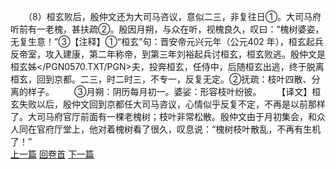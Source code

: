 　　（8）桓玄败后，殷仲文还为大司马咨议，意似二三，非复往日①。大司马府听前有一老槐，甚扶疏②。殷因月朔，与众在听，视槐良久，叹曰：“槐树婆姿，无复生意！”③【注释】①“桓玄”句：晋安帝元兴元年（公元402 年），桓玄起兵反帝室，攻入建康，第二年称帝，到第三年刘裕起兵讨桓玄，桓玄败逃。殷仲文是桓玄姊</PGN0570.TXT/PGN>夫，投奔桓玄，任侍中，后随桓玄出逃，终于脱离桓玄，回到京都。二三，时二时三，不专一，反复无定。②抚疏：枝叶四散、分离的样子。
　　③月朔：阴历每月初一。婆娑：形容枝叶纷披。
　　【译文】桓玄失败以后，殷仲文回到京都任大司马咨议，心情似乎反复不定，不再是以前那样了。大司马府官厅前面有一棵老槐树；枝叶非常松散。殷仲文由于月初集会，和众人同在官府厅堂上，他对着槐树看了很久，叹息说：“槐树枝叶散乱，不再有生机了！”
<br>[上一篇](28_7) [回卷首](28_0) [下一篇](28_9)
